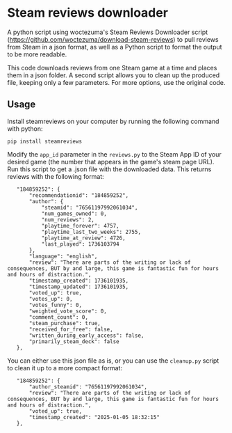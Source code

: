 # Steam reviews downloader
 A python script using woctezuma's Steam Reviews Downloader script (https://github.com/woctezuma/download-steam-reviews) to pull reviews from Steam in a json format, as well as a Python script to format the output to be more readable.

 This code downloads reviews from one Steam game at a time and places them in a json folder. A second script allows you to clean up the produced file, keeping only a few parameters. For more options, use the original code.

## Usage
 Install steamreviews on your computer by running the following command with python: 
 ```
 pip install steamreviews
 ```
 Modify the `app_id` parameter in the `reviews.py` to the Steam App ID of your desired game (the number that appears in the game's steam page URL). Run this script to get a .json file with the downloaded data. This returns reviews with the following format:
 ```
    "184859252": {
        "recommendationid": "184859252",
        "author": {
            "steamid": "76561197992061034",
            "num_games_owned": 0,
            "num_reviews": 2,
            "playtime_forever": 4757,
            "playtime_last_two_weeks": 2755,
            "playtime_at_review": 4726,
            "last_played": 1736103794
        },
        "language": "english",
        "review": "There are parts of the writing or lack of consequences, BUT by and large, this game is fantastic fun for hours and hours of distraction.",
        "timestamp_created": 1736101935,
        "timestamp_updated": 1736101935,
        "voted_up": true,
        "votes_up": 0,
        "votes_funny": 0,
        "weighted_vote_score": 0,
        "comment_count": 0,
        "steam_purchase": true,
        "received_for_free": false,
        "written_during_early_access": false,
        "primarily_steam_deck": false
    },
 ```
 You can either use this json file as is, or you can use the `cleanup.py` script to clean it up to a more compact format:
 ```
    "184859252": {
        "author_steamid": "76561197992061034",
        "review": "There are parts of the writing or lack of consequences, BUT by and large, this game is fantastic fun for hours and hours of distraction.",
        "voted_up": true,
        "timestamp_created": "2025-01-05 18:32:15"
    },
 ```

